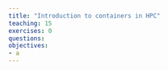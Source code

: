```yaml
---
title: "Introduction to containers in HPC"
teaching: 15
exercises: 0
questions:
objectives:
- a
---
```


